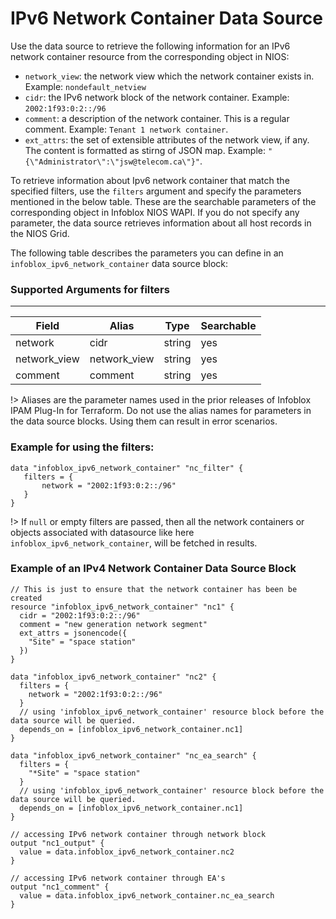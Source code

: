 # IPv6 Network Container Data Source

Use the data source to retrieve the following information for an IPv6 network container resource from the corresponding
object in NIOS:
* `network_view`: the network view which the network container exists in. Example: `nondefault_netview`
* `cidr`: the IPv6 network block of the network container. Example: `2002:1f93:0:2::/96`
* `comment`: a description of the network container. This is a regular comment. Example: `Tenant 1 network container`.
* `ext_attrs`: the set of extensible attributes of the network view, if any. The content is formatted as stirng of JSON map. Example: `"{\"Administrator\":\"jsw@telecom.ca\"}"`.

To retrieve information about Ipv6 network container that match the specified filters, use the `filters` argument and specify the parameters mentioned in the below table. These are the searchable parameters of the corresponding object in Infoblox NIOS WAPI. If you do not specify any parameter, the data source retrieves information about all host records in the NIOS Grid.

The following table describes the parameters you can define in an `infoblox_ipv6_network_container` data source block:
### Supported Arguments for filters

-----
| Field        | Alias        | Type   | Searchable |
|--------------|--------------|--------|------------|
| network      | cidr         | string | yes        |
| network_view | network_view | string | yes        |
| comment      | comment      | string | yes        |

!> Aliases are the parameter names used in the prior releases of Infoblox IPAM Plug-In for Terraform. Do not use the alias names for parameters in the data source blocks. Using them can result in error scenarios.

### Example for using the filters:
 ```hcl
 data "infoblox_ipv6_network_container" "nc_filter" {
    filters = {
        network = "2002:1f93:0:2::/96"
    }
 }
 ```

!> If `null` or empty filters are passed, then all the network containers or objects associated with datasource like here `infoblox_ipv6_network_container`, will be fetched in results.

### Example of an IPv4 Network Container Data Source Block

```hcl
// This is just to ensure that the network container has been be created
resource "infoblox_ipv6_network_container" "nc1" {
  cidr = "2002:1f93:0:2::/96"
  comment = "new generation network segment"
  ext_attrs = jsonencode({
    "Site" = "space station"
  })
}

data "infoblox_ipv6_network_container" "nc2" {
  filters = {
    network = "2002:1f93:0:2::/96"
  }
  // using 'infoblox_ipv6_network_container' resource block before the data source will be queried.
  depends_on = [infoblox_ipv6_network_container.nc1]
}

data "infoblox_ipv6_network_container" "nc_ea_search" {
  filters = {
    "*Site" = "space station"
  }
  // using 'infoblox_ipv6_network_container' resource block before the data source will be queried.
  depends_on = [infoblox_ipv6_network_container.nc1]
}

// accessing IPv6 network container through network block
output "nc1_output" {
  value = data.infoblox_ipv6_network_container.nc2
}

// accessing IPv6 network container through EA's
output "nc1_comment" {
  value = data.infoblox_ipv6_network_container.nc_ea_search
}  
```
